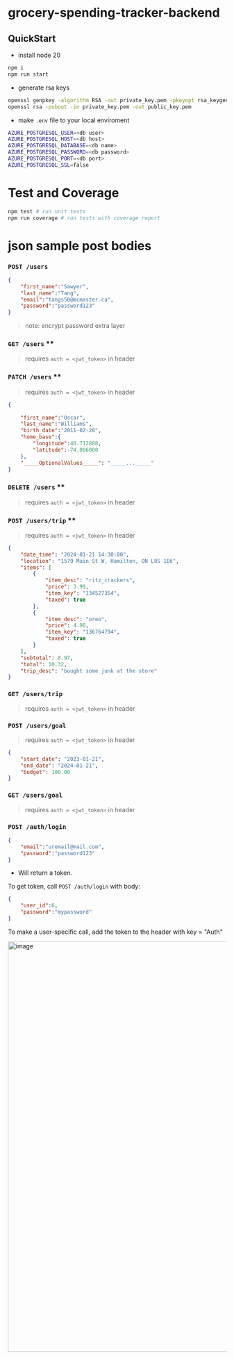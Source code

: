 # grocery-spending-tracker-backend

## QuickStart

- install node 20

```bash
npm i
npm run start
```
- generate rsa keys

```bash
openssl genpkey -algorithm RSA -out private_key.pem -pkeyopt rsa_keygen_bits:2048
openssl rsa -pubout -in private_key.pem -out public_key.pem
```

- make `.env` file to your local enviroment

```bash
AZURE_POSTGRESQL_USER=<db user>
AZURE_POSTGRESQL_HOST=<db host>
AZURE_POSTGRESQL_DATABASE=<db name>
AZURE_POSTGRESQL_PASSWORD=<db password>
AZURE_POSTGRESQL_PORT=<db port>
AZURE_POSTGRESQL_SSL=false
```

# Test and Coverage

```bash
npm test # run unit tests
npm run coverage # run tests with coverage report
```

# json sample post bodies

### `POST /users`

```json
{
    "first_name":"Sawyer",
    "last_name":"Tang",
    "email":"tangs50@mcmaster.ca",
    "password":"password123"
}
```
> note: encrypt password extra layer

### `GET /users` \*\*
>requires `auth = <jwt_token>` in header

### `PATCH /users` \*\*
>requires `auth = <jwt_token>` in header

```json
{
    
    "first_name":"Oscar",
    "last_name":"Williams",
    "birth_date":"2011-02-20",
    "home_base":{
        "longitude":40.712888,
        "latitude":-74.006000
    },
    "_____OptionalValues_____": "_____..._____"
}
```

### `DELETE /users` \*\*
>requires `auth = <jwt_token>` in header

### `POST /users/trip` \*\*
>requires `auth = <jwt_token>` in header

```json
{
    "date_time": "2024-01-21 14:30:00",
    "location": "1579 Main St W, Hamilton, ON L8S 1E6",
    "items": [
        {
            "item_desc": "ritz_crackers",
            "price": 3.99,
            "item_key": "134527354",
            "taxed": true
        },
        {
            "item_desc": "oreo",
            "price": 4.98,
            "item_key": "136764794",
            "taxed": true
        }
    ],
    "subtotal": 8.97,
    "total": 10.32,
    "trip_desc": "bought some junk at the store"
}
```

### `GET /users/trip` 
>requires `auth = <jwt_token>` in header

### `POST /users/goal`
>requires `auth = <jwt_token>` in header
```json
{
	"start_date": "2023-01-21",
	"end_date": "2024-01-21",
	"budget": 100.00
}
```

### `GET /users/goal`
>requires `auth = <jwt_token>` in header

### `POST /auth/login`
```json
{
    "email":"uremail@mail.com",
    "password":"password123"
}
```
- Will return a token.

To get token, call `POST /auth/login` with body:
```json
{
    "user_id":6,
    "password":"mypassword"
}
```

To make a user-specific call, add the token to the header with key = "Auth"

<img width="945" alt="image" src="https://github.com/r-yeh/grocery-spending-tracker/assets/24414992/c65d12f2-f624-4a56-8496-e798398d741f">


